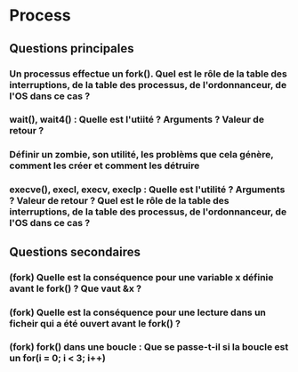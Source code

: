# Process

## Questions principales

### Un processus effectue un fork(). Quel est le rôle de la table des interruptions, de la table des processus, de l'ordonnanceur, de l'OS dans ce cas ?

### wait(), wait4() : Quelle est l'utiité ? Arguments ? Valeur de retour ?

### Définir un zombie, son utilité, les problèms que cela génère, comment les créer et comment les détruire

### execve(), execl, execv, execlp : Quelle est l'utilité ? Arguments ? Valeur de retour ?  Quel est le rôle de la table des interruptions, de la table des processus, de l'ordonnanceur, de l'OS dans ce cas ?

## Questions secondaires

### (fork) Quelle est la conséquence pour une variable x définie avant le fork() ? Que vaut &x ?

### (fork) Quelle est la conséquence pour une lecture dans un ficheir qui a été ouvert avant le fork() ?

### (fork) fork() dans une boucle : Que se passe-t-il si la boucle est un for(i = 0; i < 3; i++)
